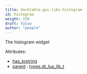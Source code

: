 ```yaml
---
title: darktable.gui.libs.histogram
id: histogram
weight: 150
draft: false
author: "people"
---
```


The histogram widget

Attributes:
* [has_tostring](../../../Attributes#has_tostring)
* [parent](../Attributes#parent) : [types.dt_lua_lib_t](../../../types/dt_lua_lib_t)

